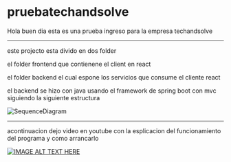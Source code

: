 # pruebatechandsolve

Hola buen dia esta es una prueba ingreso para la empresa techandsolve 

------------------------------------------------------------------------------------------------------------------------------------------
este projecto esta divido en dos folder 

el folder frontend que contienene el client en react 

el folder backend el cual espone los servicios que consume el cliente react


el backend se hizo con java usando el framework de spring boot con mvc siguiendo la siguiente estructura

![SequenceDiagram](https://user-images.githubusercontent.com/27745102/58838609-cf842780-8624-11e9-8bfa-35b62e0af16d.jpg)

------------------------------------------------------------------------------------------------------------------------------------------

acontinuacion dejo video en youtube con la esplicacion del funcionamiento del programa y como arrancarlo 


[![IMAGE ALT TEXT HERE](http://i3.ytimg.com/vi/zlj9KhwIV3E/hqdefault.jpg)](https://www.youtube.com/watch?v=zlj9KhwIV3E&feature=youtu.be)




